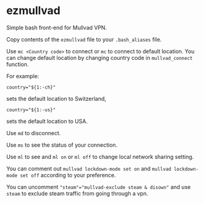 # ezmullvad
Simple bash front-end for Mullvad VPN.

Copy contents of the ```ezmullvad``` file to your ```.bash_aliases``` file.

Use ```mc <Country code>``` to connect or ```mc``` to connect to default location. You can change default location by changing country code in ```mullvad_connect``` function.

For example:

```
country="${1:-ch}"
```
sets the default location to Switzerland,
```
country="${1:-us}"
```
sets the default location to USA.

Use ```md``` to disconnect.

Use ```ms``` to see the status of your connection.

Use ```ml``` to see and ```ml on``` or ```ml off``` to change local network sharing setting.

You can comment out ```mullvad lockdown-mode set on``` and ```mullvad lockdown-mode set off``` according to your preference.

You can uncomment ```"steam"="mullvad-exclude steam & disown"``` and use ```steam``` to exclude steam traffic from going through a vpn.
